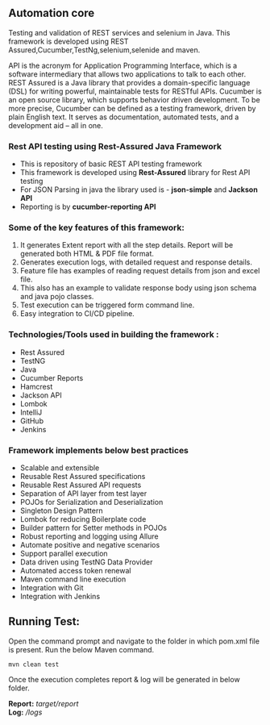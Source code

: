 ## Automation core

Testing and validation of REST services and selenium in Java.
This framework is developed using REST Assured,Cucumber,TestNg,selenium,selenide and maven.

API is the acronym for Application Programming Interface, which is a software intermediary that allows two applications
to talk to each other. REST Assured is a Java library that provides a domain-specific language (DSL) for writing
powerful, maintainable tests for RESTful APIs. Cucumber is an open source library, which supports behavior driven
development. To be more precise, Cucumber can be defined as a testing framework, driven by plain English text. It serves
as documentation, automated tests, and a development aid – all in one.

### **Rest API testing using Rest-Assured Java Framework**

- This is repository of basic REST API testing framework
- This framework is developed using **Rest-Assured** library for Rest API testing
- For JSON Parsing in java the library used is - **json-simple** and **Jackson API**
- Reporting is by **cucumber-reporting API**

### **Some of the key features of this framework:**

1. It generates Extent report with all the step details. Report will be generated both HTML & PDF file format.
2. Generates execution logs, with detailed request and response details.
3. Feature file has examples of reading request details from json and excel file.
4. This also has an example to validate response body using json schema and java pojo classes.
5. Test execution can be triggered form command line.
6. Easy integration to CI/CD pipeline.

### **Technologies/Tools used in building the framework :**

- Rest Assured
- TestNG
- Java
- Cucumber Reports
- Hamcrest
- Jackson API
- Lombok
- IntelliJ
- GitHub
- Jenkins

### **Framework implements below best practices**

- Scalable and extensible
- Reusable Rest Assured specifications
- Reusable Rest Assured API requests
- Separation of API layer from test layer
- POJOs for Serialization and Deserialization
- Singleton Design Pattern
- Lombok for reducing Boilerplate code
- Builder pattern for Setter methods in POJOs
- Robust reporting and logging using Allure
- Automate positive and negative scenarios
- Support parallel execution
- Data driven using TestNG Data Provider
- Automated access token renewal
- Maven command line execution
- Integration with Git
- Integration with Jenkins

## **Running Test:**

Open the command prompt and navigate to the folder in which pom.xml file is present.
Run the below Maven command.

    mvn clean test

Once the execution completes report & log will be generated in below folder.

**Report:**        *target/report*<br>
**Log:**        */logs*


